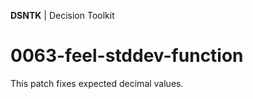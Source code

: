 **DSNTK** | Decision Toolkit

# 0063-feel-stddev-function

This patch fixes expected decimal values.
